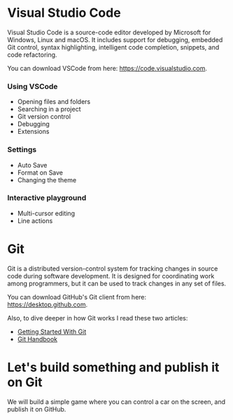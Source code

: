 # Visual Studio Code

Visual Studio Code is a source-code editor developed by Microsoft for Windows, Linux and macOS.
It includes support for debugging, embedded Git control, syntax highlighting, intelligent code completion, snippets, and code refactoring.

You can download VSCode from here: https://code.visualstudio.com.

### Using VSCode

- Opening files and folders
- Searching in a project
- Git version control
- Debugging
- Extensions

### Settings

- Auto Save
- Format on Save
- Changing the theme

### Interactive playground

- Multi-cursor editing
- Line actions

# Git

Git is a distributed version-control system for tracking changes in source code during software development. It is designed for coordinating work among programmers, but it can be used to track changes in any set of files.

You can download GitHub's Git client from here: https://desktop.github.com.

Also, to dive deeper in how Git works I read these two articles:

- [Getting Started With Git](https://git-scm.com/book/en/v1/Getting-Started-Git-Basics)
- [Git Handbook](https://guides.github.com/introduction/git-handbook)

# Let's build something and publish it on Git

We will build a simple game where you can control a car on the screen, and publish it on GitHub.
